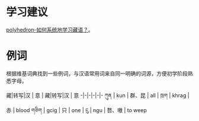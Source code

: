 
# 学习建议

[polyhedron-如何系统地学习藏语？](https://www.zhihu.com/question/21069595/answer/583500798)。

# 例词

根据维基词典找到一些例词，与汉语常用词来自同一明确的词源，方便初学阶段熟悉字母。

藏|转写|汉 | 意 | 藏|转写|汉 | 意
-|-|-|-|-|-
ཀུན | kun | 群、昆 | all | ཁྲག | khrag | 赤 | blood
གཅིག | gcig | 只  | one | ངུ | ngu |  嗸、嗷 | to weep

